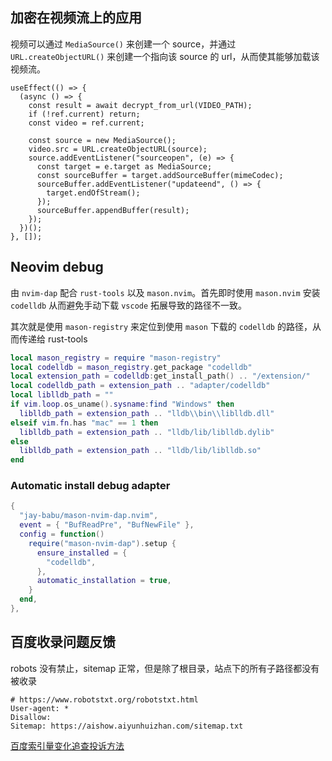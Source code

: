 ## 加密在视频流上的应用

视频可以通过 `MediaSource()` 来创建一个 source，并通过 `URL.createObjectURL()` 来创建一个指向该 source 的 url，从而使其能够加载该视频流。

```tsx
useEffect(() => {
  (async () => {
    const result = await decrypt_from_url(VIDEO_PATH);
    if (!ref.current) return;
    const video = ref.current;

    const source = new MediaSource();
    video.src = URL.createObjectURL(source);
    source.addEventListener("sourceopen", (e) => {
      const target = e.target as MediaSource;
      const sourceBuffer = target.addSourceBuffer(mimeCodec);
      sourceBuffer.addEventListener("updateend", () => {
        target.endOfStream();
      });
      sourceBuffer.appendBuffer(result);
    });
  })();
}, []);
```

## Neovim debug

由 `nvim-dap` 配合 `rust-tools` 以及 `mason.nvim`。首先即时使用 `mason.nvim` 安装 `codelldb` 从而避免手动下载 `vscode` 拓展导致的路径不一致。

其次就是使用 `mason-registry` 来定位到使用 `mason` 下载的 `codelldb` 的路径，从而传递给 rust-tools

```lua
local mason_registry = require "mason-registry"
local codelldb = mason_registry.get_package "codelldb"
local extension_path = codelldb:get_install_path() .. "/extension/"
local codelldb_path = extension_path .. "adapter/codelldb"
local liblldb_path = ""
if vim.loop.os_uname().sysname:find "Windows" then
  liblldb_path = extension_path .. "lldb\\bin\\liblldb.dll"
elseif vim.fn.has "mac" == 1 then
  liblldb_path = extension_path .. "lldb/lib/liblldb.dylib"
else
  liblldb_path = extension_path .. "lldb/lib/liblldb.so"
end
```

### Automatic install debug adapter

```lua
{
  "jay-babu/mason-nvim-dap.nvim",
  event = { "BufReadPre", "BufNewFile" },
  config = function()
    require("mason-nvim-dap").setup {
      ensure_installed = {
        "codelldb",
      },
      automatic_installation = true,
    }
  end,
},
```

## 百度收录问题反馈

robots 没有禁止，sitemap 正常，但是除了根目录，站点下的所有子路径都没有被收录

```
# https://www.robotstxt.org/robotstxt.html
User-agent: *
Disallow:
Sitemap: https://aishow.aiyunhuizhan.com/sitemap.txt
```

[百度索引量变化追查投诉方法](https://ziyuan.baidu.com/college/articleinfo?id=7)

